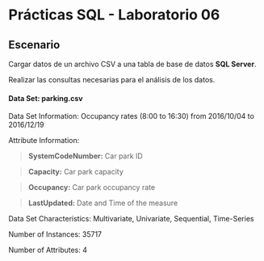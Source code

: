 # Prácticas SQL - Laboratorio 06

## Escenario
Cargar datos de un archivo CSV a una tabla de base de datos __SQL Server__.

Realizar las consultas necesarias para el análisis de los datos.

#### Data Set: parking.csv

Data Set Information: Occupancy rates (8:00 to 16:30) from 2016/10/04 to 2016/12/19

Attribute Information:

> __SystemCodeNumber:__ Car park ID

> __Capacity:__ Car park capacity

> __Occupancy:__ Car park occupancy rate

> __LastUpdated:__ Date and Time of the measure

Data Set Characteristics: Multivariate, Univariate, Sequential, Time-Series

Number of Instances: 35717

Number of Attributes: 4